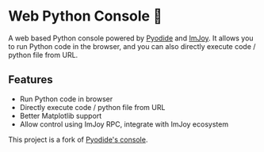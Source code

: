# Web Python Console 🐍

A web based Python console powered by [Pyodide](https://github.com/pyodide/pyodide) and [ImJoy](https://imjoy.io/#/).
It allows you to run Python code in the browser, and you can also directly execute code / python file from URL.

## Features

- Run Python code in browser
- Directly execute code / python file from URL
- Better Matplotlib support
- Allow control using ImJoy RPC, integrate with ImJoy ecosystem

This project is a fork of [Pyodide's console](https://github.com/pyodide/pyodide/blob/main/src/templates/console.html).
